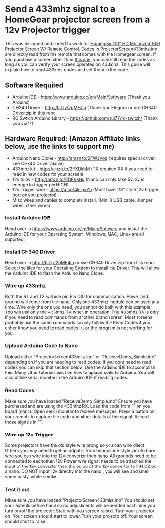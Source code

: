 # Send a 433mhz signal to a HomeGear projector screen from a 12v Projector trigger
This was designed and coded to work for [Homegear 110” HD Motorized 16:9 Projector Screen W/ Remote Control](http://amzn.to/2ppoBB0). Codes in ProjectorScreen433mhz.ino are directly read from the remote that comes with the Homegear screen. If you purchase a screen other than [this one](http://amzn.to/2ppoBB0), you can still read the codes as long as you can verify your screen operates on 433mhz. This guide will explain how to read 433mhz codes and set them in the code.

## Software Required
* Arduino IDE - https://www.arduino.cc/en/Main/Software (Thank you Arduino)
* CH340 Driver - http://bit.ly/2pMF4in (Thank you Elegoo) or use CH340 Driver.zip in this repo
* RC Swtich Arduino Library - https://github.com/sui77/rc-switch/ (Thank you sui77)

## Hardware Required: (Amazon Affiliate links below, use the links to support me)
* Arduino Nano Clone - http://amzn.to/2FWJVos (requires special driver, see CH340 Driver above)
* 433mhz kit - http://amzn.to/2FXDhhM (TX required RX if you need to read in new codes for your screen)
* 12v to 3v - http://amzn.to/2DFVkHp (Nano can only take 5v. 3v is enough to trigger pin HIGH)
* 12v Trigger wire - https://a.co/4kLpvYh (Must have 1/8" style 12v tirgger port on you projector)
* Misc wires and cables to complete install. (Mini B USB cable, Jumper wires, other wires)

### Install Arduino IDE
Head over to https://www.arduino.cc/en/Main/Software and install the Arduino IDE for your Operating System. Windows, MAC, Linux are all suported.

### Install CH340 Driver
Head over to http://bit.ly/2pMF4in or use CH340 Driver.zip from this repo.
Select the files for your Operating System to install the Driver. This will allow the Arduino IDE to flash the Arduino Nano Clone.

### Wire up 433mhz
Both the RX and TX will use pin Pin D10 for communication. Power and ground will come from the nano. Only one 433mhz module can be used at a time. Wire only the one you need, you cannot do both with this example. You will use only the 433mhz TX when in operation. The 433mhz RX is only if you need to read commands from another brand screen. Most screens probably use the same commands so only follow the Read Codes if you either know you need to read codes in, or the program is not working for you.

### Upload Arduino Code to Nano
Upload either "ProjectorScreen433mhz.ino" or "ReceiveDemo_Simple.ino" depending on if you are needing to read codes. If you dont need to read codes you can skip that section below. Use the Arduino IDE to accomplish this. Many other tutorials exist on how to uplaod code to Arduino. You will also utilize serial monitor in the Arduino IDE if reading codes. 

### Read Codes
Make sure you have loaded "ReceiveDemo_Simple.ino" Ensure you have purchased and are using the 433mhz RX. Load the code from "" on you board (nano). Open serial monitor to recieve messages. Press a button on your remote to capture the code and other details of the signal. Record those signals in "".

### Wire up 12v Trigger
Some projectors have the old style wire prong so you can wire direct. Others you may need to get an adpater from headphone style jack to bare wire you can wire into the 12v convertor then nano. All grounds need to be connected to eachother. 12v Power wire signal needs to be attached the input of the 12v convertor then the outpu of the 12v convertor to PIN D2 on a nano. DO NOT input 12v directly into the nano,, you will see and smell some nastyl white smoke.

### Test it out
Mkae sure you have loaded "ProjectorScreen433mhz.ino" 
You should set your extents before hand so no adjustments will be nedded each time you turn on/off the projector.
Start with you screen raised.
Turn your projector on. Your screen should start to lower. 
Turn your projecto off. Your screen should start to raise.

